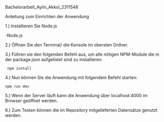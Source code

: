 Bachelorarbeit_Aylin_Akkol_2311548

Anleitung zum Einrichten der Anwendung

1.) Installieren Sie Node.js

   -Node.js

2.) Öffnen Sie den Terminal/ die Konsole im obersten Ordner.

3.) Führen sie den folgenden Befehl aus, um alle nötigen NPM-Module die in der package.json aufgelistet sind zu installieren:

     npm install 

4.) Nun können Sie die Anwendung mit folgendem Befehl starten:

    npm run dev

5.) Wenn der Server läuft kann die Anwendung über localhost:4000 im Browser geöffnet werden.

6.) Zum Testen können die im Repository mitgelieferten Datensätze genutzt werden.
